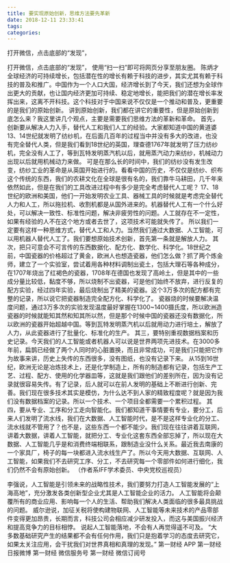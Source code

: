 ```yaml
---
title: 要实现原始创新，思维方法要先革新
date: 2018-12-11 23:33:41
tags: 
categories: 
---
```

打开微信，点击底部的“发现”，
<!-- more -->
打开微信，点击底部的“发现”，
使用“扫一扫”即可将网页分享至朋友圈。
陈炳才
全球经济的可持续增长，包括潜在性的增长有赖于科技的进步，其实尤其有赖于科技的普及和推广。中国作为一个人口大国，经济增长到了今天，我们还想为全球作出更大的贡献，也让国内经济更加可持续、稳定地增长，能把我们的潜在增长率发挥出来，这离不开科技。这个科技对于中国来说不仅仅是一个推动和普及，更重要的是我们的原始创新。
讲到原始创新，我们都在讲它的重要性，但是原始创新到底怎么来？我这里讲几个观点，主要是需要我们思维方法的革新和革命。
首先，创新要从解决人力入手，替代人工和我们人工的经验。大家都知道中国的黄道婆13、14世纪就发明了纺纱机，在后面几百年的过程当中并没有多大的改进，也没有完全替代人类，但是我们看到18世纪的英国，理查德1767年就发明了压力纺纱机，完全没有人工了，等到瓦特发明蒸汽机以后，就用蒸汽动力来纺纱，机械动力出现以后就用机械动力来做。
可是在那么长的时间中，我们的纺纱没有发生改变，纺纱工业的革命是从英国开始进行的。看看中国的历史，不仅仅是纺纱、织布这个传统的东西，我们的农耕文化在全球是很有名的，我们靠牛马耕田，几千年来依然如此，但是在我们的工具改进过程中有多少是完全考虑替代人工呢？
17、18世纪的欧洲和美国，他们一开始发明农业工具、器械工具的时候就是考虑完全替代人力和人工，所以拖拉机、收割机都是从国外进来的。机器替代人工有一个什么好处，可以解决一致性、标准性问题，解决非疲劳性的问题。人工就存在不一定性，如果有经验的人不在这个地方或者去世了，这项技术可能就失传了。
所以我们一定要有这样一种思维方式，替代人工和人力。当然我们通过大数据、人工智能，可以用机器人替代人工了。我们要想原始技术创新，首先第一条就是解放人力。
其次，把只可意会不可言传的东西数据化、配方化、数学化、科学化。18世纪之前，中国瓷器的价格超过了黄金，欧洲人也想造瓷器，他们怎么做？抓了两个炼金师，建立了一个实验室，尝试着用各种材料调制出瓷土，包括大理石等各种成分，在1707年烧出了红褐色的瓷器，1708年在德国也发现了高岭土，但是其中的一些成分量比较低，黏度不够，所以烧制不出瓷器，可是他们始终不放弃，进行反复的配方实验，经过四年实验，最后烧制出了精美的瓷器。这个3万多次的配方都有完整的记录，所以说它把瓷器制造完全配方化、科学化了。
瓷器烧的时候要解决温度问题，通过3万多次的实验发现温度最好掌握在1300~1400摄氏度，所以欧洲造瓷器的时候就能知其然和知其所以然，但是那个时候中国的瓷器还没有数据化，所以欧洲的瓷器开始超越中国。等到瓦特发明蒸汽机以后就用动力进行培土，解放了人力，从此瓷器进行了批量化、标准化的生产。
其三，要特别重视数据档案和历史记录。今天我们的人工智能或者机器人可以说是世界两项先进技术。在3000多年前，扁鹊已经做了两个人同时的心脏置换，而且非常成功，可是我们只能把它作为故事来讲，历史上失传的东西很多，没有图纸，也没有记录下来。
从15到16世纪，欧洲无论是冶炼技术上，还是化学制造上，所有的制造都有记录，包括生产工艺、过程、配方、使用的化学器皿等，这就是我们跟他们的差别所在，因为没有记录就很容易失传。有了记录，后人就可以在前人发明的基础上不断进行创新、完善。我们现在很多技术其实是模仿，为什么达不到人家的精致程度呢？就是因为我们没有数据档案的记录。所以一个技术、一个项目全都需要一个累积过程。
其四，要从专业、工序和分工走向智能化。我们都知道干事情要有专业，要分工，后来人们发明了流水线，我们在大数据、人工智能时代，是不是这样专业化的分工、流水线就不管用了？也不是，这些东西一个都不能少。我们现在往往讲着互联网，讲着大数据，讲着人工智能，就把分工、专业化这套东西全部忘掉了，所以现在大数据、人工智能几乎是和消费终端相联系，跟制造业没什么关系。最近我去南康的一个家具厂，椅子的每一块都进入流水线生产了。所以今天用大数据、互联网、人工智能，如果我们不去研究工序、分工，不去研究每一个零部件如何进行细化，我们仍然不会有原始创新。
（作者系IFF学术委员、中央党校巡视员）
 
 
李强说，人工智能是引领未来的战略性技术，我们要努力打造人工智能发展的“上海高地”，充分激发各类创新型企业尤其是人工智能企业的活力。
人工智能将会颠覆所有的商业应用、影响每一个人的生活、帮助我们解决人类面临的很多最具挑战的问题。
威尔逊说，加征关税将使构建物联网、人工智能等未来技术的产品零部件变得更加昂贵，长期而言，科技公司会相应减少研发投入，而这与美国振兴经济和提高竞争力的目标相悖。
说起人工智能落地，不会有人再觉得遥不可及。
“大多数基础研究产生的结果都不会有任何作用，我们只是抱着学习的态度去研究它，如果太关注应用，会干扰我们对世界真相和真理的发现。”
第一财经
APP
第一财经
日报微博
第一财经
微信服务号
第一财经
微信订阅号
